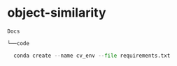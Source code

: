 # object-similarity

```
Docs

└──code
```

``` python
  conda create --name cv_env --file requirements.txt
```


